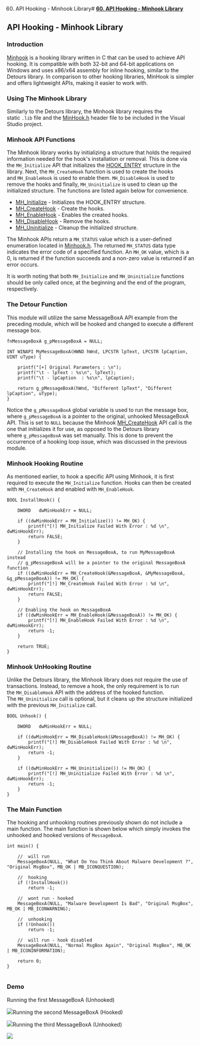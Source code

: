 60. API Hooking - Minhook Library# [**60. API Hooking - Minhook Library**](https://maldevacademy.com/modules/60)

## **API Hooking - Minhook Library**

### **Introduction**

[Minhook](https://github.com/TsudaKageyu/minhook) is a hooking library written in C that can be used to achieve API hooking. It is compatible with both 32-bit and 64-bit applications on Windows and uses x86/x64 assembly for inline hooking, similar to the Detours library. In comparison to other hooking libraries, MinHook is simpler and offers lightweight APIs, making it easier to work with.

### **Using The Minhook Library**

Similarly to the Detours library, the Minhook library requires the static `.lib` file and the [MinHook.h](https://github.com/TsudaKageyu/minhook/blob/master/include/MinHook.h) header file to be included in the Visual Studio project.

### **Minhook API Functions**

The Minhook library works by initializing a structure that holds the required information needed for the hook's installation or removal. This is done via the `MH_Initialize` API that initializes the [HOOK\_ENTRY](https://github.com/TsudaKageyu/minhook/blob/master/src/hook.c#L61) structure in the library. Next, the `MH_CreateHook` function is used to create the hooks and `MH_EnableHook` is used to enable them. `MH_DisableHook` is used to remove the hooks and finally, `MH_Uninitialize` is used to clean up the initialized structure. The functions are listed again below for convenience.

* [MH\_Initialize](https://github.com/TsudaKageyu/minhook/blob/master/include/MinHook.h#L96) - Initializes the HOOK\_ENTRY structure.
* [MH\_CreateHook](https://github.com/TsudaKageyu/minhook/blob/master/include/MinHook.h#L111) - Create the hooks.
* [MH\_EnableHook](https://github.com/TsudaKageyu/minhook/blob/master/include/MinHook.h#L154) - Enables the created hooks.
* [MH\_DisableHook](https://github.com/TsudaKageyu/minhook/blob/master/include/MinHook.h#L161) - Remove the hooks.
* [MH\_Uninitialize](https://github.com/TsudaKageyu/minhook/blob/master/include/MinHook.h#L100) - Cleanup the initialized structure.

The Minhook APIs return a `MH_STATUS` value which is a user-defined enumeration located in [Minhook.h](https://github.com/TsudaKageyu/minhook/blob/master/include/MinHook.h#L38). The returned `MH_STATUS` data type indicates the error code of a specified function. An `MH_OK` value, which is a 0, is returned if the function succeeds and a non-zero value is returned if an error occurs.

It is worth noting that both `MH_Initialize` and `MH_Uninitialize` functions should be only called once, at the beginning and the end of the program, respectively.

### **The Detour Function**

This module will utilize the same MessageBoxA API example from the preceding module, which will be hooked and changed to execute a different message box.


```
fnMessageBoxA g_pMessageBoxA = NULL;

INT WINAPI MyMessageBoxA(HWND hWnd, LPCSTR lpText, LPCSTR lpCaption, UINT uType) {

	printf("[+] Original Parameters : \n");
	printf("\t - lpText	: %s\n", lpText);
	printf("\t - lpCaption	: %s\n", lpCaption);

	return g_pMessageBoxA(hWnd, "Different lpText", "Different lpCaption", uType);
}

```
Notice the `g_pMessageBoxA` global variable is used to run the message box, where `g_pMessageBoxA` is a pointer to the original, unhooked MessageBoxA API. This is set to `NULL` because the Minhook [MH\_CreateHook](https://github.com/TsudaKageyu/minhook/blob/master/include/MinHook.h#L108) API call is the one that initializes it for use, as opposed to the Detours library where `g_pMessageBoxA` was set manually. This is done to prevent the occurrence of a hooking loop issue, which was discussed in the previous module.

### **Minhook Hooking Routine**

As mentioned earlier, to hook a specific API using Minhook, it is first required to execute the `MH_Initialize` function. Hooks can then be created with `MH_CreateHook` and enabled with `MH_EnableHook`.


```
BOOL InstallHook() {

	DWORD 	dwMinHookErr = NULL;

	if ((dwMinHookErr = MH_Initialize()) != MH_OK) {
		printf("[!] MH_Initialize Failed With Error : %d \n", dwMinHookErr);
		return FALSE;
	}

	// Installing the hook on MessageBoxA, to run MyMessageBoxA instead
	// g_pMessageBoxA will be a pointer to the original MessageBoxA function
	if ((dwMinHookErr = MH_CreateHook(&MessageBoxA, &MyMessageBoxA, &g_pMessageBoxA)) != MH_OK) {
		printf("[!] MH_CreateHook Failed With Error : %d \n", dwMinHookErr);
		return FALSE;
	}

	// Enabling the hook on MessageBoxA
	if ((dwMinHookErr = MH_EnableHook(&MessageBoxA)) != MH_OK) {
		printf("[!] MH_EnableHook Failed With Error : %d \n", dwMinHookErr);
		return -1;
	}

	return TRUE;
}

```
### **Minhook UnHooking Routine**

Unlike the Detours library, the Minhook library does not require the use of transactions. Instead, to remove a hook, the only requirement is to run the `MH_DisableHook` API with the address of the hooked function. The `MH_Uninitialize` call is optional, but it cleans up the structure initialized with the previous `MH_Initialize` call.


```
BOOL Unhook() {

	DWORD 	dwMinHookErr = NULL;

	if ((dwMinHookErr = MH_DisableHook(&MessageBoxA)) != MH_OK) {
		printf("[!] MH_DisableHook Failed With Error : %d \n", dwMinHookErr);
		return -1;
	}

	if ((dwMinHookErr = MH_Uninitialize()) != MH_OK) {
		printf("[!] MH_Uninitialize Failed With Error : %d \n", dwMinHookErr);
		return -1;
	}
}

```
### **The Main Function**

The hooking and unhooking routines previously shown do not include a main function. The main function is shown below which simply invokes the unhooked and hooked versions of `MessageBoxA`.


```
int main() {

	//  will run
	MessageBoxA(NULL, "What Do You Think About Malware Development ?", "Original MsgBox", MB_OK | MB_ICONQUESTION);

	//  hooking
	if (!InstallHook())
		return -1;

	//  wont run - hooked
	MessageBoxA(NULL, "Malware Development Is Bad", "Original MsgBox", MB_OK | MB_ICONWARNING);

	//  unhooking
	if (!Unhook())
		return -1;

	//  will run - hook disabled
	MessageBoxA(NULL, "Normal MsgBox Again", "Original MsgBox", MB_OK | MB_ICONINFORMATION);

	return 0;
}


```
### **Demo**

Running the first MessageBoxA (Unhooked)

[![](60%20API%20Hooking%20-%20Minhook%20Library%20c42628518a7f494495b8c3af9e5203f3/minhook-113692839-29b30634-f82b-49a1-9bbc-9a27277431b2.png)](60%20API%20Hooking%20-%20Minhook%20Library%20c42628518a7f494495b8c3af9e5203f3/minhook-113692839-29b30634-f82b-49a1-9bbc-9a27277431b2.png)Running the second MessageBoxA (Hooked)

[![](60%20API%20Hooking%20-%20Minhook%20Library%20c42628518a7f494495b8c3af9e5203f3/minhook-213692909-51d8413a-eb9a-44a3-b59c-a43fc6fa5113.png)](60%20API%20Hooking%20-%20Minhook%20Library%20c42628518a7f494495b8c3af9e5203f3/minhook-213692909-51d8413a-eb9a-44a3-b59c-a43fc6fa5113.png)Running the third MessageBoxA (Unhooked)

[![](60%20API%20Hooking%20-%20Minhook%20Library%20c42628518a7f494495b8c3af9e5203f3/minhook-313692968-0b322f31-7913-48b2-95bf-15e5088aa0af.png)](60%20API%20Hooking%20-%20Minhook%20Library%20c42628518a7f494495b8c3af9e5203f3/minhook-313692968-0b322f31-7913-48b2-95bf-15e5088aa0af.png)